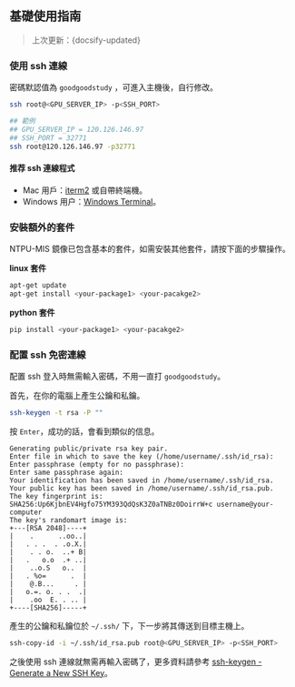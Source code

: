 ## 基礎使用指南
> 上次更新：{docsify-updated} 

### 使用 ssh 連線

密碼默認值為 `goodgoodstudy` ，可進入主機後，自行修改。

```bash
ssh root@<GPU_SERVER_IP> -p<SSH_PORT>

## 範例 
## GPU_SERVER_IP = 120.126.146.97 
## SSH_PORT = 32771
ssh root@120.126.146.97 -p32771
```

#### 推荐 ssh 連線程式
- Mac 用戶：[iterm2](https://iterm2.com) 或自帶終端機。
- Windows 用户：[Windows Terminal](https://www.microsoft.com/zh-tw/p/windows-terminal/9n0dx20hk701?rtc=1)。

### 安裝額外的套件

NTPU-MIS 鏡像已包含基本的套件，如需安裝其他套件，請按下面的步驟操作。

**linux 套件**

```bash
apt-get update
apt-get install <your-package1> <your-pacakge2>
```

**python 套件**

```bash
pip install <your-package1> <your-pacakge2>
```



### 配置 ssh 免密連線

配置 ssh 登入時無需輸入密碼，不用一直打 `goodgoodstudy`。

首先，在你的電腦上產生公鑰和私鑰。

```bash
ssh-keygen -t rsa -P ""
```

按 `Enter`，成功的話，會看到類似的信息。
```
Generating public/private rsa key pair.
Enter file in which to save the key (/home/username/.ssh/id_rsa): 
Enter passphrase (empty for no passphrase): 
Enter same passphrase again: 
Your identification has been saved in /home/username/.ssh/id_rsa.
Your public key has been saved in /home/username/.ssh/id_rsa.pub.
The key fingerprint is:
SHA256:Up6KjbnEV4Hgfo75YM393QdQsK3Z0aTNBz0DoirrW+c username@your-computer
The key's randomart image is:
+---[RSA 2048]----+
|    .      ..oo..|
|   . . .  . .o.X.|
|    . . o.  ..+ B|
|   .   o.o  .+ ..|
|    ..o.S   o..  |
|   . %o=      .  |
|    @.B...     . |
|   o.=. o. . .  .|
|    .oo  E. . .. |
+----[SHA256]-----+
```

產生的公鑰和私鑰位於 `~/.ssh/` 下，下一步將其傳送到目標主機上。

```bash
ssh-copy-id -i ~/.ssh/id_rsa.pub root@<GPU_SERVER_IP> -p<SSH_PORT>
```

之後使用 ssh 連線就無需再輸入密碼了，更多資料請參考 [ssh-keygen - Generate a New SSH Key](https://www.ssh.com/ssh/keygen/)。
